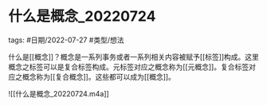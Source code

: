 # 什么是概念_20220724

tags: #日期/2022-07-27 #类型/想法  

什么是[[概念]]？概念是一系列事务或者一系列相关内容被赋予[[标签]]构成。这里概念之标签可以是复合标签构成。元标签对应之概念称为[[元概念]]。复合标签对应之概念称为[[复合概念]]。这些都可以成为[[概念]]。

![[什么是概念_20220724.m4a]]